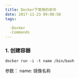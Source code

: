 ```yaml
---
title: Docker下常用的命令
date: 2017-11-23 09:08:58
tags:

  -Docker
  -Commands
---
```


### 1. 创建容器
```
docker run -i -t name /bin/bash
```
参数：
  name: 镜像名称
